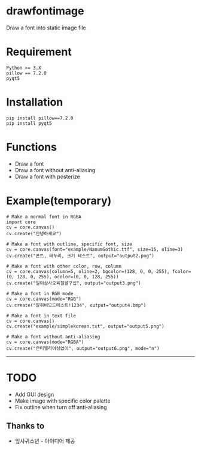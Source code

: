 # drawfontimage
Draw a font into static image file 

# Requirement
```
Python >= 3.X
pillow == 7.2.0
pyqt5
```

# Installation
```
pip install pillow==7.2.0
pip install pyqt5
```

# Functions
* Draw a font
* Draw a font without anti-aliasing
* Draw a font with posterize


# Example(temporary)

```
# Make a normal font in RGBA
import core
cv = core.canvas()
cv.create("안녕하세요")

# Make a font with outline, specific font, size
cv = core.canvas(font="example/NanumGothic.ttf", size=15, oline=3)
cv.create("폰트, 테두리, 크기 테스트", output="output2.png")
    
# Make a font with other color, row, column
cv = core.canvas(column=5, oline=2, bgcolor=(128, 0, 0, 255), fcolor=(0, 128, 0, 255), ocolor=(0, 0, 128, 255))
cv.create("일이삼사오육칠팔구십", output="output3.png")

# Make a font in RGB mode
cv = core.canvas(mode="RGB")
cv.create("알쥐비모드테스트!1234", output="output4.bmp")

# Make a font in text file
cv = core.canvas()
cv.create("example/simplekorean.txt", output="output5.png")

# Make a font without anti-aliasing
cv = core.canvas(mode="RGBA")
cv.create("안티앨리어싱없이", output="output6.png", mode="n")

```

* * *
    
# TODO
* Add GUI design
* Make image with specific color palette
* Fix outline when turn off anti-aliasing

## Thanks to
* 잎사귀소년 - 아이디어 제공